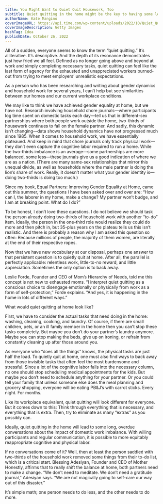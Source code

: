```yaml
---
title: You Might Want to Quiet Quit Housework, Too
subtitle: Quiet quitting in the home might be the key to having some long overdue conversations about domestic work imbalance.
authorName: Kate Mangino
coverImageURL: https://api.time.com/wp-content/uploads/2022/10/Quiet_Quitting_Home.jpg
coverImageDescription: Getty Images
hashTag: Idea
publishDate: October 26, 2022
---
```


All of a sudden, everyone seems to know the term “quiet quitting.” It’s alliterative. It’s descriptive. And the depth of its resonance demonstrates just how fried we all feel. Defined as no longer going above and beyond at work and simply completing necessary tasks, quiet quitting can feel like the last form of agency for the exhausted and unappreciated workers burned-out from trying to meet employers’ unrealistic expectations.

As a person who has been researching and writing about gender dynamics and household work for several years, I can’t help but see similarities between our homes and our current workplace conditions.

We may like to think we have achieved gender equality at home, but we have not. Research involving household chore journals—where participants log time spent on domestic tasks each day—tell us that in different-sex partnerships where both people work outside the home, two-thirds of housework continues to fall on the female partner. And sadly, this dynamic isn’t changing—data shows household dynamics have not progressed much since 1985. When it comes to household work, we have essentially plateaued. And keep in mind that chore journals only track physical work—they don’t even capture the cognitive labor required to run a home. While the two-thirds imbalance is an average—some partnerships are more balanced, some less—these journals give us a good indication of where we are as a nation. (There are many same-sex relationships that mirror this unequal divide, as well as households where the male partner is doing the lion’s share of work. Really, it doesn’t matter what your gender identity is—doing two-thirds is doing too much.)

Since my book, Equal Partners: Improving Gender Equality at Home, came out this summer, the questions I have been asked over and over are: “How can I, the laborer in my home, make a change? My partner won’t budge, and I am at breaking point. What do I do?”

To be honest, I don’t love these questions. I do not believe we should task the person already doing two-thirds of household work with another “to-do” item. Ideally, the person in the one-third role would realize they could do more and then pitch in, but 35-plus years on the plateau tells us this isn’t realistic. And there is probably a reason why I am asked this question so often: Because millions of people, the majority of them women, are literally at the end of their respective ropes.

Now that we have new vocabulary at our disposal, perhaps one answer to that persistent question is to quietly quit at home. After all, the parallel is perfectly applicable: relentless work, little-to-no reward, and little appreciation. Sometimes the only option is to back away.

Leslie Forde, Founder and CEO of Mom’s Hierarchy of Needs, told me this concept is not new to exhausted moms. “I interpret quiet quitting as a conscious choice to disengage emotionally or physically from work as a form of self-protection,” Forde explains. “And yes, it is happening in the home in lots of different ways.”

What would quiet quitting at home look like?

First, we have to consider the actual tasks that need doing in the home: washing, cleaning, cooking, and laundry. Of course, if there are small children, pets, or an ill family member in the home then you can’t stop these tasks completely. But maybe you don’t do your partner’s laundry anymore. Maybe you can stop making the beds, give up on ironing, or refrain from constantly cleaning up after those around you.

As everyone who “does all the things” knows, the physical tasks are just half the load. To quietly quit at home, one must also find ways to back away from those invisible tasks that often feel the most burdensome and stressful. Since a lot of the cognitive labor falls into the necessary column, no one should stop scheduling medical appointments for the kids. But maybe you don’t need to schedule anything for your partner. Or you could tell your family that unless someone else does the meal planning and grocery shopping, everyone will be eating PB&J’s with carrot sticks. Every night. For months.

Like its workplace equivalent, quiet quitting will look different for everyone. But it comes down to this: Think through everything that is necessary, and everything that is extra. Then, try to eliminate as many “extras” as you possibly can.

Ideally, quiet quitting in the home will lead to some long, overdue conversations about the impact of domestic work imbalance. With willing participants and regular communication, it is possible to more equitably reappropriate cognitive and physical labor.

If no conversations come of it? Well, then at least the person saddled with two-thirds of the household work removed some things from their to-do list, which is a critical start. Blessing Adesiyan, Founder and CEO of Mother Honestly, affirms that to really shift the balance at home, both partners need to make a change. “We don’t need to meditate. We don’t need a gratitude journal,” Adesiyan says. “We are not magically going to self-care our way out of this disaster.”

It’s simple math; one person needs to do less, and the other needs to do more.